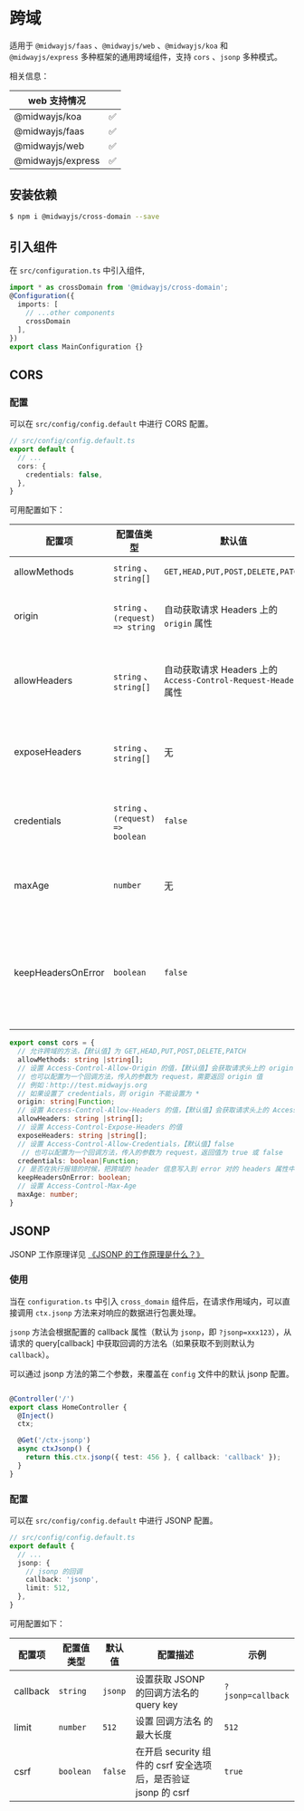# 跨域

适用于 `@midwayjs/faas` 、`@midwayjs/web` 、`@midwayjs/koa` 和 `@midwayjs/express` 多种框架的通用跨域组件，支持 `cors` 、`jsonp` 多种模式。

相关信息：

| web 支持情况      |      |
| ----------------- | ---- |
| @midwayjs/koa     | ✅    |
| @midwayjs/faas    | ✅    |
| @midwayjs/web     | ✅    |
| @midwayjs/express | ✅    |



## 安装依赖

```bash
$ npm i @midwayjs/cross-domain --save
```

## 引入组件

在 `src/configuration.ts` 中引入组件,

```typescript
import * as crossDomain from '@midwayjs/cross-domain';
@Configuration({
  imports: [
    // ...other components
    crossDomain
  ],
})
export class MainConfiguration {}
```


## CORS

### 配置

可以在 `src/config/config.default` 中进行 CORS 配置。

```typescript
// src/config/config.default.ts
export default {
  // ...
  cors: {
    credentials: false,
  },
}
```

可用配置如下：

| 配置项 | 配置值类型 | 默认值 | 配置描述 | 示例 |
| --- | --- | --- | --- | --- |
| allowMethods | `string` 、`string[]` | `GET,HEAD,PUT,POST,DELETE,PATCH` | 允许跨域的方法 | `GET,POST`、`['GET', 'POST']` |
| origin | `string` 、`(request) => string` | 自动获取请求 Headers 上的 `origin` 属性 | 设置 `Access-Control-Allow-Origin` 的值 | `http://test.midwayjs.org`、`*` |
| allowHeaders | `string` 、`string[]`| 自动获取请求 Headers 上的 `Access-Control-Request-Headers` 属性 |  设置 `Access-Control-Allow-Headers` 的值 | `Content-Type` |
| exposeHeaders | `string` 、`string[]`| 无 |  设置 `Access-Control-Expose-Headers` 的值 |  |
| credentials | `string` 、`(request) => boolean`| `false` |  设置 `Access-Control-Allow-Credentials` 的值 | `true` |
| maxAge | `number`| 无 |  设置 `Access-Control-Max-Age` 的值 | |
| keepHeadersOnError | `boolean`| `false` |  是否在执行报错的时候，把跨域的 header 信息写入到 error 对的 headers 属性中 | `true` |


```typescript
export const cors = {
  // 允许跨域的方法，【默认值】为 GET,HEAD,PUT,POST,DELETE,PATCH
  allowMethods: string |string[];
  // 设置 Access-Control-Allow-Origin 的值，【默认值】会获取请求头上的 origin
  // 也可以配置为一个回调方法，传入的参数为 request，需要返回 origin 值
  // 例如：http://test.midwayjs.org
  // 如果设置了 credentials，则 origin 不能设置为 *
  origin: string|Function;
  // 设置 Access-Control-Allow-Headers 的值，【默认值】会获取请求头上的 Access-Control-Request-Headers
  allowHeaders: string |string[];
  // 设置 Access-Control-Expose-Headers 的值
  exposeHeaders: string |string[];
  // 设置 Access-Control-Allow-Credentials，【默认值】false
   // 也可以配置为一个回调方法，传入的参数为 request，返回值为 true 或 false
  credentials: boolean|Function;
  // 是否在执行报错的时候，把跨域的 header 信息写入到 error 对的 headers 属性中，【默认值】false
  keepHeadersOnError: boolean;
  // 设置 Access-Control-Max-Age
  maxAge: number;
}
```


## JSONP

JSONP 工作原理详见 [《JSONP 的工作原理是什么？》](https://www.zhihu.com/question/19966531)

### 使用
当在 `configuration.ts` 中引入 `cross_domain` 组件后，在请求作用域内，可以直接调用 `ctx.jsonp` 方法来对响应的数据进行包裹处理。

`jsonp` 方法会根据配置的 callback 属性（默认为 `jsonp`，即 `?jsonp=xxx123`），从请求的 query[callback] 中获取回调的方法名（如果获取不到则默认为 `callback`）。

可以通过 jsonp 方法的第二个参数，来覆盖在 `config` 文件中的默认 jsonp 配置。

```typescript

@Controller('/')
export class HomeController {
  @Inject()
  ctx;

  @Get('/ctx-jsonp')
  async ctxJsonp() {
    return this.ctx.jsonp({ test: 456 }, { callback: 'callback' });
  }
}
```


### 配置

可以在 `src/config/config.default` 中进行 JSONP 配置。

```typescript
// src/config/config.default.ts
export default {
  // ...
  jsonp: {
    // jsonp 的回调
    callback: 'jsonp',
    limit: 512,
  },
}
```


可用配置如下：

| 配置项 | 配置值类型 | 默认值 | 配置描述 | 示例 |
| --- | --- | --- | --- | --- |
| callback | `string` | `jsonp` | 设置获取 JSONP 的回调方法名的 query key | `?jsonp=callback` |
| limit | `number` | `512` | 设置 回调方法名 的最大长度 | `512` |
| csrf | `boolean`| `false` | 在开启 security 组件的 csrf 安全选项后，是否验证 jsonp 的 csrf | `true` |

